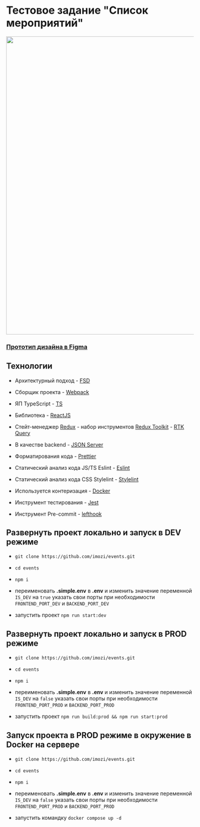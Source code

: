 # Тестовое задание "Список мероприятий"

<img src="https://github.com/imozi/events/assets/29326762/d013b282-4dd1-4328-bedc-f3230cf43b2e" width="800">


### [Прототип дизайна в Figma](https://www.figma.com/file/MXOIe4843Fiy2vM5yfxTrL/Testing?type=design&node-id=0%3A1&mode=design&t=1yKYsWcYGZVHYlTm-1)

## Технологии

- Архитектурный подход - [FSD](https://feature-sliced.design/ru/docs/get-started/overview)

- Сборщик проекта - [Webpack](https://webpack.js.org/)

- ЯП TypeScript - [TS](https://www.typescriptlang.org/)

- Библиотека - [ReactJS](https://reactjs.org/)

- Стейт-менеджер [Redux](https://redux.js.org/) - набор инструментов [Redux Toolkit](https://redux-toolkit.js.org/) - [RTK Query](https://redux-toolkit.js.org/rtk-query/overview)

- В качестве backend - [JSON Server](https://github.com/typicode/json-server)

- Форматирования кода - [Prettier](https://prettier.io/)

- Статический анализ кода JS/TS Eslint - [Eslint](https://www.typescriptlang.org/)

- Статический анализ кода CSS Stylelint - [Stylelint](https://stylelint.io/)

- Используется контеризация -  [Docker](https://www.docker.com/)

- Инструмент тестирования - [Jest](https://jestjs.io/)

- Инструмент Pre-commit - [lefthook](https://evilmartians.com/chronicles/lefthook-knock-your-teams-code-back-into-shape)


## Развернуть проект локально и запуск в DEV режиме

-  `git clone https://github.com/imozi/events.git`

-  `cd events`

-  `npm i`

-  переименовать **.simple.env** в **.env** и изменить значение переменной `IS_DEV` на `true` указать свои порты при необходимости `FRONTEND_PORT_DEV` и `BACKEND_PORT_DEV`

-  запустить проект `npm run start:dev`


## Развернуть проект локально и запуск в PROD режиме

-  `git clone https://github.com/imozi/events.git`

-  `cd events`

-  `npm i`

-  переименовать **.simple.env** в **.env** и изменить значение переменной `IS_DEV` на `false` указать свои порты при необходимости `FRONTEND_PORT_PROD` и `BACKEND_PORT_PROD`

-  запустить проект `npm run build:prod && npm run start:prod`


## Запуск проекта в PROD режиме в окружение в Docker на сервере

-  `git clone https://github.com/imozi/events.git`

-  `cd events`

-  `npm i`

-  переименовать **.simple.env** в **.env** и изменить значение переменной `IS_DEV` на `false` указать свои порты при необходимости `FRONTEND_PORT_PROD` и `BACKEND_PORT_PROD`

-  запустить командку `docker compose up -d`
